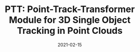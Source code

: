 ---
title: "PTT: Point-Track-Transformer Module for 3D Single Object Tracking in Point Clouds"
excerpt: 'Jiayao Shan, Sifan Zhou, Zheng Fang, Yubo Cui'
collection: publications
permalink: /publication/ptt
date: 2021-02-15
venue: 'IEEE International Conference on Intelligent Robots and Systems (IROS) 2021'
paperurl: '/files/PTT.pdf'
link: 'https://ieeexplore.ieee.org/document/9636821'
github: 'https://github.com/shanjiayao/PTT'
citation: 'J. Shan, S. Zhou, Z. Fang and Y. Cui, "PTT: Point-Track-Transformer Module for 3D Single Object Tracking in Point Clouds," 2021 IEEE/RSJ International Conference on Intelligent Robots and Systems (IROS), Prague, Czech Republic, 2021, pp. 1310-1316, doi: 10.1109/IROS51168.2021.9636821.'
---